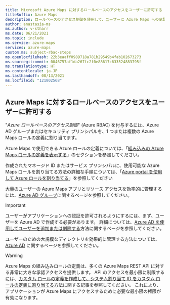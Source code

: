 ```yaml
---
title: Microsoft Azure Maps に対するロールベースのアクセスをユーザーに許可する
titleSuffix: Azure Maps
description: ロールベースのアクセス制御を使用して、ユーザーに Azure Maps への承認を与えます
author: anastasia-ms
ms.author: v-stharr
ms.date: 06/21/2021
ms.topic: include
ms.service: azure-maps
services: azure-maps
custom.ms: subject-rbac-steps
ms.openlocfilehash: 22b3eaaff0989718a781b29549b4fab102673273
ms.sourcegitcommit: 0046757af1da267fc2f0e88617c633524883795f
ms.translationtype: HT
ms.contentlocale: ja-JP
ms.lasthandoff: 08/13/2021
ms.locfileid: "121802568"
---
```

## <a name="grant-role-based-access-for-users-to-azure-maps"></a>Azure Maps に対するロールベースのアクセスをユーザーに許可する

"*Azure ロールベースのアクセス制御*" (Azure RBAC) を付与するには、Azure AD グループまたはセキュリティ プリンシパルを、1 つまたは複数の Azure Maps ロールの定義に割り当てます。

Azure Maps で使用できる Azure ロールの定義については、「[組み込みの Azure Maps ロールの定義を表示する](../how-to-manage-authentication.md#view-built-in-azure-maps-role-definitions)」のセクションを参照してください。

作成されたマネージド ID またはサービス プリンシパルに、使用可能な Azure Maps ロールを割り当てる方法の詳細な手順については、「[Azure portal を使用して Azure ロールを割り当てる](../../role-based-access-control/role-assignments-portal.md)」を参照してください

大量のユーザーの Azure Maps アプリとリソース アクセスを効率的に管理するには、[Azure AD グループ](../../active-directory/fundamentals/active-directory-manage-groups.md)に関するページを参照してください。

>[!IMPORTANT]
>ユーザーがアプリケーションへの認証を許可されるようにするには、まず、ユーザーを Azure AD で作成する必要があります。 詳細については、[Azure AD を使用してユーザーを追加または削除する](../../active-directory/fundamentals/add-users-azure-active-directory.md)方法に関するページを参照してください。

ユーザーのための大規模なディレクトリを効果的に管理する方法については、[Azure AD](../../active-directory/fundamentals/index.yml) に関するページを参照してください。

> [!WARNING]
> Azure Maps の組み込みロールの定義は、多くの Azure Maps REST API に対する非常に大きな承認アクセスを提供します。 API のアクセスを最小限に制限するには、[カスタム ロールの定義を作成して、システム割り当て ID をカスタム ロールの定義に割り当てる](../../role-based-access-control/custom-roles.md)方法に関する記事を参照してください。 これにより、アプリケーションが Azure Maps にアクセスするために必要な最小限の権限が有効になります。

